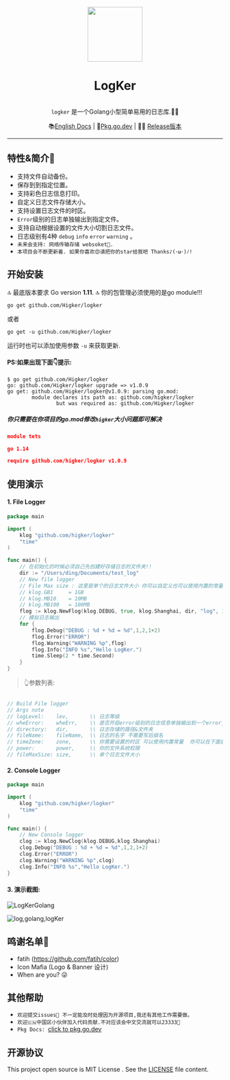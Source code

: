 <p align="center">
    <a href="https://github.com/Higker/logker/"><img src="https://i.loli.net/2020/04/18/9JnSbmkist8dUaC.png" width="128"/></a>
    <h1 align="center">LogKer</h1>
</p>
<p align="center"><code>
logker</code> 是一个Golang小型简单易用的日志库.👨‍💻‍</p>

<p align="center">
    📚<a href="https://github.com/Higker/logker/blob/master/README.md" target="_blank">English Docs</a> | 
    🤩<a href="https://pkg.go.dev/github.com/higker/logker?tab=doc" target="_blank">Pkg.go.dev</a> | 
    👨‍💻‍ <a href="https://github.com/Higker/logker/releases" target="_blank">Release版本</a> 
</p>

---

## 特性&简介🌲

- 支持文件自动备份。
- 保存到到指定位置。
- 支持彩色日志信息打印。
- 自定义日志文件存储大小。
- 支持设置日志文件的时区。
- `Error`级别的日志单独输出到指定文件。
- 支持自动根据设置的文件大小切割日志文件。
- 日志级别有4种 `debug` `info` `error` `warning` 。
- `未来会支持: 网络传输存储 websoket🙏.`
- `本项目会不断更新着. 如果你喜欢😍请把你的star给我吧 Thanks♪(･ω･)ﾉ!`


## 开始安装

🔝 最底版本要求 Go version  **1.11**.
🔝 你的包管理必须使用的是go module!!!

```shell script
go get github.com/Higker/logker
```
或者
```shell script
go get -u github.com/Higker/logker
```

运行时也可以添加使用参数 `-u` 来获取更新.

#### PS:如果出现下面👇提示:
```shell
$ go get github.com/Higker/logker
go: github.com/Higker/logker upgrade => v1.0.9
go get: github.com/Higker/logker@v1.0.9: parsing go.mod:
        module declares its path as: github.com/higker/logker
                but was required as: github.com/Higker/logker
```
##### 你只需要在你项目的go.mod修改`higker`大小问题即可解决
```json
module tets

go 1.14

require github.com/higker/logker v1.0.9 

```

## 使用演示
#### 1. File Logger
```go
package main

import (
	klog "github.com/higker/logker"
	"time"
)

func main() {
	// 在初始化的时候必须自己先创建好存储日志的文件夹!!
	dir := "/Users/ding/Documents/test_log"
	// New file logger
	// File Max size : 这里是单个的日志文件大小 你可以自定义也可以使用内置的常量
	// klog.GB1  	= 1GB
	// klog.MB10  	= 10MB
 	// klog.MB100	= 100MB
	flog := klog.NewFlog(klog.DEBUG, true, klog.Shanghai, dir, "log", 10*1024, 0777)
	// 模拟日志输出
	for {
		flog.Debug("DEBUG : %d + %d = %d",1,2,1+2)
		flog.Error("ERROR")
		flog.Warning("WARNING %p",flog)
		flog.Info("INFO %s","Hello LogKer.")
		time.Sleep(2 * time.Second)
	}
}
```
> 👆参数列表:
```go

// Build File logger
// Args note
// logLevel:    lev,       \\ 日志等级
// wheError:    wheErr,    \\ 是否开启error级别的日志信息单独输出到一个error_开头文件
// directory:   dir,	   \\ 日志存储的路径&文件夹
// fileName:    fileName,  \\ 日志的名字 不需要写后缀名
// timeZone:    zone,	   \\ 你需要设置的时区 可以使用内置常量  你可以在下面查看文档链接
// power:       power,     \\ 你的文件系统权限
// fileMaxSize: size,      \\ 单个日志文件大小
```

#### 2. Console Logger

```go
package main

import (
	klog "github.com/higker/logker"
	"time"
)

func main() {
	// New Console logger
	clog := klog.NewClog(klog.DEBUG,klog.Shanghai)
	clog.Debug("DEBUG : %d + %d = %d",1,2,1+2)
	clog.Error("ERROR")
	clog.Warning("WARNING %p",clog)
	clog.Info("INFO %s","Hello LogKer.")
}
```
#### 3. 演示截图:
![LogKerGolang](https://i.loli.net/2020/04/18/Jjv82WDsyGtCaEH.png)

![log,golang,logKer](https://i.loli.net/2020/04/18/mJnvBp7oXwd8KSU.png)

## 鸣谢名单🤝
- fatih (https://github.com/fatih/color)
- Icon Mafia (Logo & Banner 设计)
- When are you? 😜

## 其他帮助 
- `欢迎提交issues👏 不一定能及时处理因为开源项目,我还有其他工作需要做。`
- `欢迎🇨🇳中国区小伙伴加入代码贡献.不对应该会中文交流就可以23333💐`
- `Pkg Docs: `[click to pkg.go.dev](https://pkg.go.dev/github.com/higker/logker?tab=doc)

## 开源协议
This project open source is MIT License
. See the [LICENSE](LICENSE) file content.